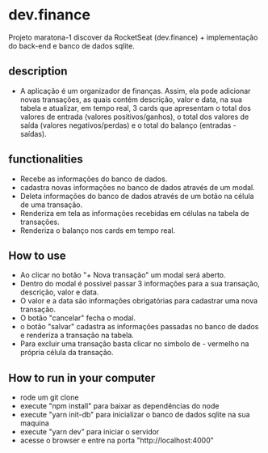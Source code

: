 # dev.finance
Projeto maratona-1 discover da RocketSeat (dev.finance) + implementação do back-end e banco de dados sqlite.

## description
- A aplicação é um organizador de finanças. Assim, ela pode adicionar novas transações, as quais contém descrição, valor e data, na sua tabela e atualizar, em tempo real, 3 cards que apresentam o total dos valores de entrada (valores positivos/ganhos), o total dos valores de saída (valores negativos/perdas) e o total do balanço (entradas - saídas).
  

## functionalities
  - Recebe as informações do banco de dados.
  - cadastra novas informações no banco de dados através de um modal.
  - Deleta informações do banco de dados através de um botão na célula de uma transação.
  - Renderiza em tela as informações recebidas em células na tabela de transações.
  - Renderiza o balanço nos cards em tempo real.
  
## How to use
  - Ao clicar no botão "+ Nova transação" um modal será aberto.
  - Dentro do modal é possivel passar 3 informações para a sua transação, descrição, valor e data.
  - O valor e a data são informações obrigatórias para cadastrar uma nova transação.
  - O botão "cancelar" fecha o modal.
  - o botão "salvar" cadastra as informações passadas no banco de dados e renderiza a transação na tabela.
  - Para excluir uma transação basta clicar no simbolo de - vermelho na própria célula da transação.

## How to run in your computer
  - rode um git clone
  - execute "npm install" para baixar as dependências do node
  - execute "yarn init-db" para inicializar o banco de dados sqlite na sua maquina
  - execute "yarn dev" para iniciar o servidor
  - acesse o browser e entre na porta "http://localhost:4000"
